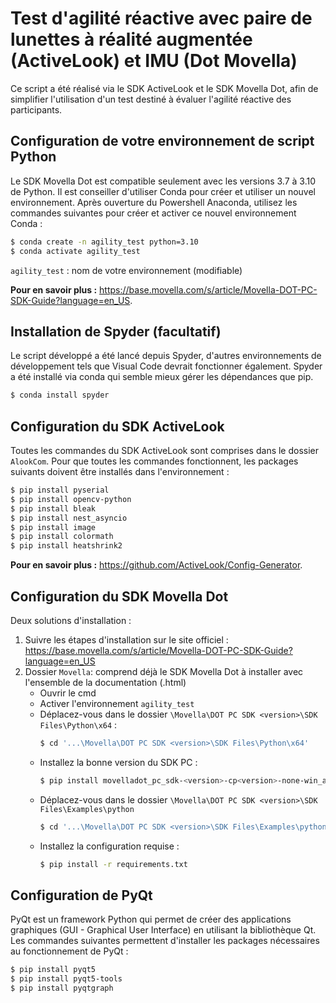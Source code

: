 # Test d'agilité réactive avec paire de lunettes à réalité augmentée (ActiveLook) et IMU (Dot Movella)
Ce script a été réalisé via le SDK ActiveLook et le SDK Movella Dot, afin de simplifier l'utilisation d'un test destiné à évaluer l'agilité réactive des participants. 

## Configuration de votre environnement de script Python 

Le SDK Movella Dot est compatible seulement avec les versions 3.7 à 3.10 de Python. Il est conseiller d'utiliser Conda pour créer et utiliser un nouvel environnement. Après ouverture du Powershell Anaconda, utilisez les commandes suivantes pour créer et activer ce nouvel environnement Conda :
```bash
$ conda create -n agility_test python=3.10 
$ conda activate agility_test
```
`agility_test` : nom de votre environnement (modifiable)

**Pour en savoir plus :** https://base.movella.com/s/article/Movella-DOT-PC-SDK-Guide?language=en_US.

## Installation de Spyder (facultatif)
Le script développé a été lancé depuis Spyder, d'autres environnements de développement tels que Visual Code devrait fonctionner également. 
Spyder a été installé via conda qui semble mieux gérer les dépendances que pip. 
```bash
$ conda install spyder
```

## Configuration du SDK ActiveLook
Toutes les commandes du SDK ActiveLook sont comprises dans le dossier `AlookCom`. Pour que toutes les commandes fonctionnent, les packages suivants doivent être installés dans l'environnement : 
```bash
$ pip install pyserial
$ pip install opencv-python
$ pip install bleak
$ pip install nest_asyncio
$ pip install image
$ pip install colormath
$ pip install heatshrink2
```
**Pour en savoir plus :** https://github.com/ActiveLook/Config-Generator.

## Configuration du SDK Movella Dot
Deux solutions d'installation :
1. Suivre les étapes d'installation sur le site officiel : https://base.movella.com/s/article/Movella-DOT-PC-SDK-Guide?language=en_US
2. Dossier `Movella`: comprend déjà le SDK Movella Dot à installer avec l'ensemble de la documentation (.html)
   - Ouvrir le cmd
   - Activer l'environnement `agility_test`
   - Déplacez-vous dans le dossier `\Movella\DOT PC SDK <version>\SDK Files\Python\x64` :
     ```bash
     $ cd '...\Movella\DOT PC SDK <version>\SDK Files\Python\x64'
     ```
   - Installez la bonne version du SDK PC :
     ```bash
     $ pip install movelladot_pc_sdk-<version>-cp<version>-none-win_amd64.whl
     ```
   - Déplacez-vous dans le dossier `\Movella\DOT PC SDK <version>\SDK Files\Examples\python`
     ```bash
     $ cd '...\Movella\DOT PC SDK <version>\SDK Files\Examples\python'
     ```
   - Installez la configuration requise :
     ```bash
     $ pip install -r requirements.txt
     ```

## Configuration de PyQt
PyQt est un framework Python qui permet de créer des applications graphiques (GUI - Graphical User Interface) en utilisant la bibliothèque Qt. 
Les commandes suivantes permettent d'installer les packages nécessaires au fonctionnement de PyQt : 
```bash
$ pip install pyqt5
$ pip install pyqt5-tools
$ pip install pyqtgraph
```
